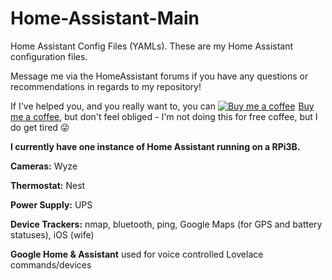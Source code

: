 # Home-Assistant-Main
Home Assistant Config Files (YAMLs). These are my Home Assistant configuration files.

Message me via the HomeAssistant forums if you have any questions or recommendations in regards to my repository! 

If I've helped you, and you really want to, you can <link href="https://fonts.googleapis.com/css?family=Cookie" rel="stylesheet"><a class="bmc-button" target="_blank" href="https://www.buymeacoffee.com/9lTxIVgZ3"><img src="https://www.buymeacoffee.com/assets/img/BMC-btn-logo.svg" alt="Buy me a coffee"><span style="margin-left:5px">Buy me a coffee</span></a>, but don't feel obliged - I'm not doing this for free coffee, but I do get tired :stuck_out_tongue_winking_eye: 

**I currently have one instance of Home Assistant running on a RPi3B.**

**Cameras:**
Wyze

**Thermostat:**
Nest

**Power Supply:**
UPS

**Device Trackers:**
nmap,
bluetooth,
ping,
Google Maps (for GPS and battery statuses),
iOS (wife)

**Google Home & Assistant**
used for voice controlled Lovelace commands/devices
